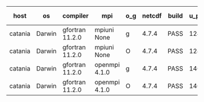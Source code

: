 

| host     | os       | compiler                              | mpi                      | o_g        | netcdf        | build       | u_pass          | u_fail          | s_pass            | s_fail            | e_pass             | e_fail             | nuopc_pass       | nuopc_fail       | artifacts link          |
|----------|----------|---------------------------------------|--------------------------|------------|---------------|-------------|-----------------|-----------------|-------------------|-------------------|--------------------|--------------------|------------------|------------------|-------------------------|
| catania | Darwin | gfortran 11.2.0 | mpiuni None  | g | 4.7.4  | PASS | 12425 | 0 | 8 | 0 | 44 | 0 | None | None | <a href="https://github.com/esmf-org/esmf-test-artifacts/tree/188cafdf3078f1db2251fe5ad4419ed7fabe09f6/fix_darwin_gfortranclang_openmpi_preload/gfortran/11.2.0/g/mpiuni/None" target="_blank">188cafd</a> | 
| catania | Darwin | gfortran 11.2.0 | mpiuni None  | O | 4.7.4  | PASS | 12425 | 0 | 8 | 0 | 44 | 0 | None | None | <a href="https://github.com/esmf-org/esmf-test-artifacts/tree/977bfeca0e19f351263b47b703853ab6ff37c756/fix_darwin_gfortranclang_openmpi_preload/gfortran/11.2.0/O/mpiuni/None" target="_blank">977bfec</a> | 
| catania | Darwin | gfortran 11.2.0 | openmpi 4.1.0  | g | 4.7.4  | PASS | 14084 | 9 | 49 | 0 | 81 | 0 | 47 | 0 | <a href="https://github.com/esmf-org/esmf-test-artifacts/tree/3f4c86d13e5d6c93330313fb99cd1ff68b402064/fix_darwin_gfortranclang_openmpi_preload/gfortran/11.2.0/g/openmpi/4.1.0" target="_blank">3f4c86d</a> | 
| catania | Darwin | gfortran 11.2.0 | openmpi 4.1.0  | O | 4.7.4  | PASS | 14084 | 9 | 49 | 0 | 81 | 0 | 47 | 0 | <a href="https://github.com/esmf-org/esmf-test-artifacts/tree/945161611d2f0fa8792f36408f11cc3654cd121b/fix_darwin_gfortranclang_openmpi_preload/gfortran/11.2.0/O/openmpi/4.1.0" target="_blank">9451616</a> | 
